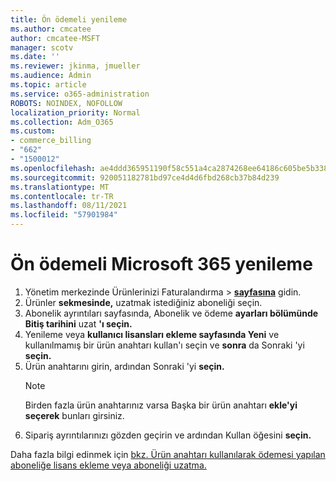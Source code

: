 ```yaml
---
title: Ön ödemeli yenileme
ms.author: cmcatee
author: cmcatee-MSFT
manager: scotv
ms.date: ''
ms.reviewer: jkinma, jmueller
ms.audience: Admin
ms.topic: article
ms.service: o365-administration
ROBOTS: NOINDEX, NOFOLLOW
localization_priority: Normal
ms.collection: Adm_O365
ms.custom:
- commerce_billing
- "662"
- "1500012"
ms.openlocfilehash: ae4ddd365951190f58c551a4ca2874268ee64186c605be5b33860dcb864235da
ms.sourcegitcommit: 920051182781bd97ce4d4d6fbd268cb37b84d239
ms.translationtype: MT
ms.contentlocale: tr-TR
ms.lasthandoff: 08/11/2021
ms.locfileid: "57901984"
---
```

# <a name="prepaid-microsoft-365-renewal"></a>Ön ödemeli Microsoft 365 yenileme

1. Yönetim merkezinde Ürünlerinizi Faturalandırma  \> **[sayfasına](https://go.microsoft.com/fwlink/p/?linkid=842054)** gidin.
2. Ürünler **sekmesinde,** uzatmak istediğiniz aboneliği seçin.
3. Abonelik ayrıntıları sayfasında, Abonelik ve ödeme **ayarları bölümünde Bitiş tarihini** uzat **'ı seçin.**
4. Yenileme veya **kullanıcı lisansları ekleme sayfasında Yeni** ve kullanılmamış bir ürün anahtarı kullan'ı seçin ve **sonra** da Sonraki 'yi **seçin.**
5. Ürün anahtarını girin, ardından Sonraki 'yi **seçin.**
    > [!NOTE]
    > Birden fazla ürün anahtarınız varsa Başka bir ürün anahtarı **ekle'yi seçerek** bunları girsiniz.
6. Sipariş ayrıntılarınızı gözden geçirin ve ardından Kullan öğesini **seçin.**

Daha fazla bilgi edinmek için [bkz. Ürün anahtarı kullanılarak ödemesi yapılan aboneliğe lisans ekleme veya aboneliği uzatma.](https://docs.microsoft.com/microsoft-365/commerce/licenses/add-licenses-using-product-key)